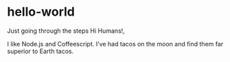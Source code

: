# hello-world
Just going through the steps
Hi Humans!,

I like Node.js and Coffeescript.
I've had tacos on the moon and find them far superior to Earth tacos.
